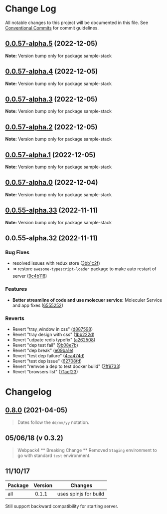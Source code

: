 # Change Log

All notable changes to this project will be documented in this file.
See [Conventional Commits](https://conventionalcommits.org) for commit guidelines.

## [0.0.57-alpha.5](https://github.com/cdmbase/fullstack-pro/compare/v0.0.57-alpha.4...v0.0.57-alpha.5) (2022-12-05)

**Note:** Version bump only for package sample-stack

## [0.0.57-alpha.4](https://github.com/cdmbase/fullstack-pro/compare/v0.0.57-alpha.3...v0.0.57-alpha.4) (2022-12-05)

**Note:** Version bump only for package sample-stack

## [0.0.57-alpha.3](https://github.com/cdmbase/fullstack-pro/compare/v0.0.57-alpha.2...v0.0.57-alpha.3) (2022-12-05)

**Note:** Version bump only for package sample-stack

## [0.0.57-alpha.2](https://github.com/cdmbase/fullstack-pro/compare/v0.0.57-alpha.1...v0.0.57-alpha.2) (2022-12-05)

**Note:** Version bump only for package sample-stack

## [0.0.57-alpha.1](https://github.com/cdmbase/fullstack-pro/compare/v0.0.57-alpha.0...v0.0.57-alpha.1) (2022-12-05)

**Note:** Version bump only for package sample-stack

## [0.0.57-alpha.0](https://github.com/cdmbase/fullstack-pro/compare/v0.0.55-alpha.33...v0.0.57-alpha.0) (2022-12-04)

**Note:** Version bump only for package sample-stack

## [0.0.55-alpha.33](https://github.com/cdmbase/fullstack-pro/compare/v0.0.55-alpha.32...v0.0.55-alpha.33) (2022-11-11)

**Note:** Version bump only for package sample-stack

## 0.0.55-alpha.32 (2022-11-11)

### Bug Fixes

-   resolved issues with redux store ([3bb1c2f](https://github.com/cdmbase/fullstack-pro/commit/3bb1c2f7a316e65ad219797a2b1c7c145da1a226))
-   :rewind: restore `awesome-typescript-loader` package to make auto restart of server ([9c4b118](https://github.com/cdmbase/fullstack-pro/commit/9c4b118e04443c596a5c8fda6435f5a36173c530))

### Features

-   **Better streamline of code and use molecuer service:** Moleculer Service and app fixes ([6555252](https://github.com/cdmbase/fullstack-pro/commit/6555252275514c7e72598e03ff0775cb5d9fa04e))

### Reverts

-   Revert "tray_window in css" ([d887598](https://github.com/cdmbase/fullstack-pro/commit/d8875981939d40b893b8cfe3f62f11ea73bf999e))
-   Revert "tray design with css" ([1bb222d](https://github.com/cdmbase/fullstack-pro/commit/1bb222dd4fbb11a6769e584c34987861e120a645))
-   Revert "udpate redis typefix" ([a262508](https://github.com/cdmbase/fullstack-pro/commit/a262508a6fc45236ffd14622fc23dd689698c435))
-   Revert "dep test fail" ([9b08e7b](https://github.com/cdmbase/fullstack-pro/commit/9b08e7b23c77be0e5948e1aaee1727440e23d91c))
-   Revert "dep break" ([e09ba1e](https://github.com/cdmbase/fullstack-pro/commit/e09ba1e1738f091c7071c807abeeb5f30978a271))
-   Revert "test dep failure" ([4ca474d](https://github.com/cdmbase/fullstack-pro/commit/4ca474dda8ffa7f2bc999a0dc1f391d3343d3761))
-   Revert "test dep issue" ([62708fd](https://github.com/cdmbase/fullstack-pro/commit/62708fd86327a610e7879365a8a04514063268d8))
-   Revert "remvoe a dep to test docker build" ([7ff9733](https://github.com/cdmbase/fullstack-pro/commit/7ff9733275e88bd78562ed3612369ae598f52a3d))
-   Revert "browsers list" ([71acf23](https://github.com/cdmbase/fullstack-pro/commit/71acf23818f49ad86cc017588ad5a73477f767e8))

# Changelog

## [0.8.0](https://github.com/cdmbase/fullstack-pro/compare/v0.0.40-alpha.12...v0.0.40-alpha.13) (2021-04-05)

> Dates follow the `dd/mm/yy` notation.

## 05/06/18 (v 0.3.2)

> Webpack4
> ** Breaking Change **
> Removed `Staging` environment to go with standard `test` environment.

## 11/10/17

| Package | Version |  Changes              |
| ------- | ------- | --------------------- |
| all     |  0.1.1  | uses spinjs for build |

Still support backward compatibility for starting server.
